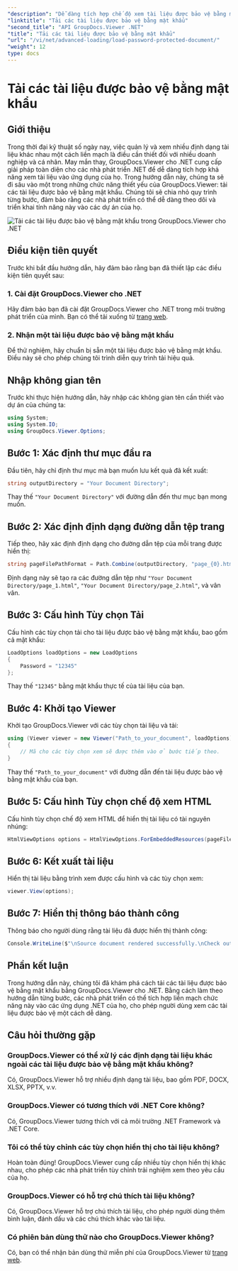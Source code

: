 ```yaml
---
"description": "Dễ dàng tích hợp chế độ xem tài liệu được bảo vệ bằng mật khẩu vào các ứng dụng .NET bằng GroupDocs.Viewer cho .NET. Làm theo hướng dẫn từng bước của chúng tôi để có trải nghiệm liền mạch."
"linktitle": "Tải các tài liệu được bảo vệ bằng mật khẩu"
"second_title": "API GroupDocs.Viewer .NET"
"title": "Tải các tài liệu được bảo vệ bằng mật khẩu"
"url": "/vi/net/advanced-loading/load-password-protected-document/"
"weight": 12
type: docs
---
```

# Tải các tài liệu được bảo vệ bằng mật khẩu

## Giới thiệu
Trong thời đại kỹ thuật số ngày nay, việc quản lý và xem nhiều định dạng tài liệu khác nhau một cách liền mạch là điều cần thiết đối với nhiều doanh nghiệp và cá nhân. May mắn thay, GroupDocs.Viewer cho .NET cung cấp giải pháp toàn diện cho các nhà phát triển .NET để dễ dàng tích hợp khả năng xem tài liệu vào ứng dụng của họ. Trong hướng dẫn này, chúng ta sẽ đi sâu vào một trong những chức năng thiết yếu của GroupDocs.Viewer: tải các tài liệu được bảo vệ bằng mật khẩu. Chúng tôi sẽ chia nhỏ quy trình từng bước, đảm bảo rằng các nhà phát triển có thể dễ dàng theo dõi và triển khai tính năng này vào các dự án của họ.

![Tải các tài liệu được bảo vệ bằng mật khẩu trong GroupDocs.Viewer cho .NET](/viewer/advanced-loading/load-password-protected-documents-img.png)

## Điều kiện tiên quyết
Trước khi bắt đầu hướng dẫn, hãy đảm bảo rằng bạn đã thiết lập các điều kiện tiên quyết sau:
### 1. Cài đặt GroupDocs.Viewer cho .NET
Hãy đảm bảo bạn đã cài đặt GroupDocs.Viewer cho .NET trong môi trường phát triển của mình. Bạn có thể tải xuống từ [trang web](https://releases.groupdocs.com/viewer/net/).
### 2. Nhận một tài liệu được bảo vệ bằng mật khẩu
Để thử nghiệm, hãy chuẩn bị sẵn một tài liệu được bảo vệ bằng mật khẩu. Điều này sẽ cho phép chúng tôi trình diễn quy trình tải hiệu quả.

## Nhập không gian tên
Trước khi thực hiện hướng dẫn, hãy nhập các không gian tên cần thiết vào dự án của chúng ta:
```csharp
using System;
using System.IO;
using GroupDocs.Viewer.Options;
```

## Bước 1: Xác định thư mục đầu ra
Đầu tiên, hãy chỉ định thư mục mà bạn muốn lưu kết quả đã kết xuất:
```csharp
string outputDirectory = "Your Document Directory";
```
Thay thế `"Your Document Directory"` với đường dẫn đến thư mục bạn mong muốn.
## Bước 2: Xác định định dạng đường dẫn tệp trang
Tiếp theo, hãy xác định định dạng cho đường dẫn tệp của mỗi trang được hiển thị:
```csharp
string pageFilePathFormat = Path.Combine(outputDirectory, "page_{0}.html");
```
Định dạng này sẽ tạo ra các đường dẫn tệp như `"Your Document Directory/page_1.html"`, `"Your Document Directory/page_2.html"`, và vân vân.
## Bước 3: Cấu hình Tùy chọn Tải
Cấu hình các tùy chọn tải cho tài liệu được bảo vệ bằng mật khẩu, bao gồm cả mật khẩu:
```csharp
LoadOptions loadOptions = new LoadOptions
{
    Password = "12345"
};
```
Thay thế `"12345"` bằng mật khẩu thực tế của tài liệu của bạn.
## Bước 4: Khởi tạo Viewer
Khởi tạo GroupDocs.Viewer với các tùy chọn tài liệu và tải:
```csharp
using (Viewer viewer = new Viewer("Path_to_your_document", loadOptions))
{
    // Mã cho các tùy chọn xem sẽ được thêm vào ở bước tiếp theo.
}
```
Thay thế `"Path_to_your_document"` với đường dẫn đến tài liệu được bảo vệ bằng mật khẩu của bạn.
## Bước 5: Cấu hình Tùy chọn chế độ xem HTML
Cấu hình tùy chọn chế độ xem HTML để hiển thị tài liệu có tài nguyên nhúng:
```csharp
HtmlViewOptions options = HtmlViewOptions.ForEmbeddedResources(pageFilePathFormat);
```
## Bước 6: Kết xuất tài liệu
Hiển thị tài liệu bằng trình xem được cấu hình và các tùy chọn xem:
```csharp
viewer.View(options);
```
## Bước 7: Hiển thị thông báo thành công
Thông báo cho người dùng rằng tài liệu đã được hiển thị thành công:
```csharp
Console.WriteLine($"\nSource document rendered successfully.\nCheck output in {outputDirectory}.");
```

## Phần kết luận
Trong hướng dẫn này, chúng tôi đã khám phá cách tải các tài liệu được bảo vệ bằng mật khẩu bằng GroupDocs.Viewer cho .NET. Bằng cách làm theo hướng dẫn từng bước, các nhà phát triển có thể tích hợp liền mạch chức năng này vào các ứng dụng .NET của họ, cho phép người dùng xem các tài liệu được bảo vệ một cách dễ dàng.
## Câu hỏi thường gặp
### GroupDocs.Viewer có thể xử lý các định dạng tài liệu khác ngoài các tài liệu được bảo vệ bằng mật khẩu không?
Có, GroupDocs.Viewer hỗ trợ nhiều định dạng tài liệu, bao gồm PDF, DOCX, XLSX, PPTX, v.v.
### GroupDocs.Viewer có tương thích với .NET Core không?
Có, GroupDocs.Viewer tương thích với cả môi trường .NET Framework và .NET Core.
### Tôi có thể tùy chỉnh các tùy chọn hiển thị cho tài liệu không?
Hoàn toàn đúng! GroupDocs.Viewer cung cấp nhiều tùy chọn hiển thị khác nhau, cho phép các nhà phát triển tùy chỉnh trải nghiệm xem theo yêu cầu của họ.
### GroupDocs.Viewer có hỗ trợ chú thích tài liệu không?
Có, GroupDocs.Viewer hỗ trợ chú thích tài liệu, cho phép người dùng thêm bình luận, đánh dấu và các chú thích khác vào tài liệu.
### Có phiên bản dùng thử nào cho GroupDocs.Viewer không?
Có, bạn có thể nhận bản dùng thử miễn phí của GroupDocs.Viewer từ [trang web](https://releases.groupdocs.com/).